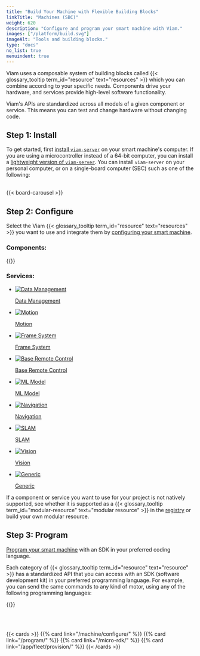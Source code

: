 ```yaml
---
title: "Build Your Machine with Flexible Building Blocks"
linkTitle: "Machines (SBC)"
weight: 620
description: "Configure and program your smart machine with Viam."
images: ["/platform/build.svg"]
imageAlt: "Tools and building blocks."
type: "docs"
no_list: true
menuindent: true
---
```


Viam uses a composable system of building blocks called {{< glossary_tooltip term_id="resource" text="resources" >}} which you can combine according to your specific needs.
Components drive your hardware, and services provide high-level software functionality.

Viam's APIs are standardized across all models of a given component or service.
This means you can test and change hardware without changing code.

## Step 1: Install

To get started, first [install `viam-server`](/get-started/installation/) on your smart machine's computer.
If you are using a microcontroller instead of a 64-bit computer, you can install a [lightweight version of `viam-server`](/micro-rdk/).
You can install `viam-server` on your personal computer, or on a single-board computer (SBC) such as one of the following:
<br><br>

{{< board-carousel >}}

## Step 2: Configure

Select the Viam {{< glossary_tooltip term_id="resource" text="resources" >}} you want to use and integrate them by [configuring your smart machine](/machine/configure/).

<div class="cards max-page">
  <div class="row">
    <div class="col sectionlist">
        <div>
        <h3>Components:</h3>
        {{<sectionlist section="/machine/components/">}}
        </div>
    </div>
    <div class="col sectionlist">
<div><h3>Services:</h3><ul class="sectionlist"><li><a href="/app/data/" title="Data Management Service"><div><picture><img src="../machine/services/icons/data-capture.svg" alt="Data Management" loading="lazy"></picture><p>Data Management</p></div></a></li></ul><ul class="sectionlist"><li><a href="/machine/services/motion/" title="Motion Service"><div><picture><img src="../machine/services/icons/motion.svg" alt="Motion" loading="lazy"></picture><p>Motion</p></div></a></li></ul><ul class="sectionlist"><li><a href="/machine/services/frame-system/" title="The Robot Frame System"><div><picture><img src="../machine/services/icons/frame-system.svg" alt="Frame System" loading="lazy"></picture><p>Frame System</p></div></a></li></ul><ul class="sectionlist"><li><a href="/machine/services/base-rc/" title="Base Remote Control Service"><div><picture><img src="../machine/services/icons/base-rc.svg" alt="Base Remote Control" loading="lazy"></picture><p>Base Remote Control</p></div></a></li></ul><ul class="sectionlist"><li><a href="/app/ml/" title="ML Model Service"><div><picture><img src="../machine/services/icons/ml.svg" alt="ML Model" loading="lazy"></picture><p>ML Model</p></div></a></li></ul><ul class="sectionlist"><li><a href="/machine/services/navigation/" title="The Navigation Service"><div><picture><img src="../machine/services/icons/navigation.svg" alt="Navigation" loading="lazy"></picture><p>Navigation</p></div></a></li></ul><ul class="sectionlist"><li><a href="/machine/services/slam/" title="SLAM Service"><div><picture><img src="../machine/services/icons/slam.svg" alt="SLAM" loading="lazy"></picture><p>SLAM</p></div></a></li></ul><ul class="sectionlist"><li><a href="/machine/services/vision/" title="Vision Service"><div><picture><img src="../machine/services/icons/vision.svg" alt="Vision" loading="lazy"></picture><p>Vision</p></div></a></li></ul><ul class="sectionlist"><li><a href="/app/registry/advanced/generic/" title="Generic Service"><div><picture><img src="../icons/components/generic.svg" alt="Generic" loading="lazy"></picture><p>Generic</p></div></a></li></ul></div>
    </div>
  </div>
</div>

If a component or service you want to use for your project is not natively supported, see whether it is supported as a {{< glossary_tooltip term_id="modular-resource" text="modular resource" >}} in the [registry](/app/registry/) or build your own modular resource.

## Step 3: Program

[Program your smart machine](/program/) with an SDK in your preferred coding language.

Each category of {{< glossary_tooltip term_id="resource" text="resource" >}} has a standardized API that you can access with an SDK (software development kit) in your preferred programming language.
For example, you can send the same commands to any kind of motor, using any of the following programming languages:

{{<sectionlist section="/sdks">}}

<br><br>

{{< cards >}}
{{% card link="/machine/configure/" %}}
{{% card link="/program/" %}}
{{% card link="/micro-rdk/" %}}
{{% card link="/app/fleet/provision/" %}}
{{< /cards >}}
